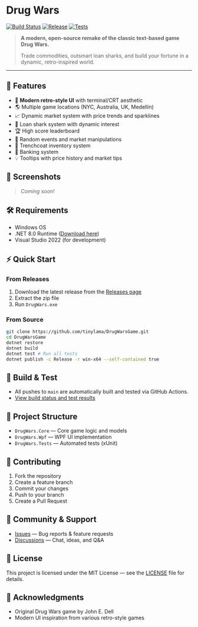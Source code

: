 # Drug Wars

[![Build Status](https://github.com/tinylama/DrugWarsGame/actions/workflows/ci.yml/badge.svg)](https://github.com/tinylama/DrugWarsGame/actions/workflows/ci.yml)
[![Release](https://img.shields.io/github/v/release/tinylama/DrugWarsGame?label=latest%20release)](https://github.com/tinylama/DrugWarsGame/releases)
[![Tests](https://github.com/tinylama/DrugWarsGame/actions/workflows/ci.yml/badge.svg?event=push)](https://github.com/tinylama/DrugWarsGame/actions/workflows/ci.yml)

> **A modern, open-source remake of the classic text-based game Drug Wars.**
> 
> Trade commodities, outsmart loan sharks, and build your fortune in a dynamic, retro-inspired world.

---

## 🚀 Features

- 🎨 **Modern retro-style UI** with terminal/CRT aesthetic
- 🌎 Multiple game locations (NYC, Australia, UK, Medellín)
- 📈 Dynamic market system with price trends and sparklines
- 🦈 Loan shark system with dynamic interest
- 🏆 High score leaderboard
- 🎲 Random events and market manipulations
- 🧥 Trenchcoat inventory system
- 🏦 Banking system
- 💡 Tooltips with price history and market tips

## 📸 Screenshots

> _Coming soon!_

## 🛠️ Requirements

- Windows OS
- .NET 8.0 Runtime ([Download here](https://dotnet.microsoft.com/en-us/download/dotnet/8.0))
- Visual Studio 2022 (for development)

## ⚡ Quick Start

### From Releases
1. Download the latest release from the [Releases page](https://github.com/tinylama/DrugWarsGame/releases)
2. Extract the zip file
3. Run `DrugWars.exe`

### From Source
```sh
git clone https://github.com/tinylama/DrugWarsGame.git
cd DrugWarsGame
dotnet restore
dotnet build
dotnet test # Run all tests
dotnet publish -c Release -r win-x64 --self-contained true
```

## 🧪 Build & Test

- All pushes to `main` are automatically built and tested via GitHub Actions.
- [View build status and test results](https://github.com/tinylama/DrugWarsGame/actions)

## 🧩 Project Structure

- `DrugWars.Core` — Core game logic and models
- `DrugWars.Wpf` — WPF UI implementation
- `DrugWars.Tests` — Automated tests (xUnit)

## 🤝 Contributing

1. Fork the repository
2. Create a feature branch
3. Commit your changes
4. Push to your branch
5. Create a Pull Request

## 📢 Community & Support

- [Issues](https://github.com/tinylama/DrugWarsGame/issues) — Bug reports & feature requests
- [Discussions](https://github.com/tinylama/DrugWarsGame/discussions) — Chat, ideas, and Q&A

## 📜 License

This project is licensed under the MIT License — see the [LICENSE](LICENSE) file for details.

## 🙏 Acknowledgments

- Original Drug Wars game by John E. Dell
- Modern UI inspiration from various retro-style games 